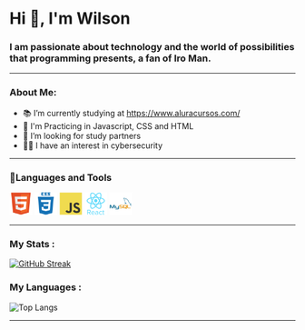 <div>
    <h1 text aling = "center">Hi 👋, I'm Wilson</h1>
    <h3 text aling = "center">I am passionate about technology and the world of possibilities that programming presents, a fan of Iro Man. 
    </h3>
</div>

---

###  About Me:

- 📚 I’m currently studying at https://www.aluracursos.com/
- 🌱 I'm Practicing in Javascript, CSS and HTML
- 🤔 I’m looking for study partners 
- 🕵🏻️ I have an interest in cybersecurity

---

<div aling="left">
  <h3> 🦾Languages and Tools</h3>
  <img src="https://github.com/devicons/devicon/raw/master/icons/html5/html5-original.svg" title="HTML5" alt="HTML" width="40" height="40" style="max-width: 100%;">
  <img src="https://github.com/devicons/devicon/raw/master/icons/css3/css3-plain-wordmark.svg" title="CSS3" alt="CSS" width="40" height="40" style="max-width: 100%;">
  <img src="https://github.com/devicons/devicon/raw/master/icons/javascript/javascript-original.svg" title="JavaScript" alt="JavaScript" width="40" height="40" style="max-width: 100%;">
  <img src="https://github.com/devicons/devicon/raw/master/icons/react/react-original-wordmark.svg" title="Reaccionar" alt="Reaccionar" width="40" height="40" style="max-width: 100%;">
  <img src="https://github.com/devicons/devicon/raw/master/icons/mysql/mysql-original-wordmark.svg" title="mysql" alt="mysql" width="40" height="40" style="max-width: 100%;">
</div>
</div>

---

### My Stats :

[![GitHub Streak](http://github-readme-streak-stats.herokuapp.com?user=cwilsono&theme=dark)](https://git.io/streak-stats)

### My Languages :


![Top Langs](https://github-readme-stats.vercel.app/api/top-langs/?username=cwilsono&theme=tokyonight)

---
